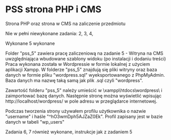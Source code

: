 # PSS strona PHP i CMS
Strona PHP oraz strona w CMS na zaliczenie przedmiotu

Nie w pełni niewykonane zadania: 2, 3, 4, 

Wykonane 5 wykonane

Folder "pss_5" zawiera pracę zaliczeniową na zadanie 5 - Witryna na CMS uwzględniająca wbudowane szablony widoku (po instalacji i dodaniu treści)
Praca wykonana została w Wordpressie w formie lokalnej z użyciem aplikacji Xampp. W folderze "pss_5" znajdują się pliki witryny oraz baza danych w formie pliku "wordpress.sql" wyeksportowanego z PhpMyAdmin. Baza danych ma nazwę taką samą jak plik .sql czyli "wordpress".

Zawartość folderu "pss_5" należy umieścić w \xampp\htdocs\wordpress\ i zaimportować bazę danych. Następnie stronę można wyświetlić wpisując http://localhost/wordpress/ w pole adresu w przeglądarce internetowej.

Podczas tworzenia strony używałem profilu użytkownika o nazwie "username" i haśle "^hO3wmDph5AJZaZ0Ek". Profil zapisany jest w bazie danych w tabeli "wp_users"


Zadania 6, 7 również wykonane, instrukcje jak z zadaniem 5
